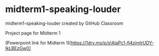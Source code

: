 # midterm1-speaking-louder
midterm1-speaking-louder created by GitHub Classroom

Project page for Midterm 1

(Powerpoint link for Midterm 1)[https://1drv.ms/p/s!AlaPc1-fj4zjmlrUDY-IkLBEzGw0]
